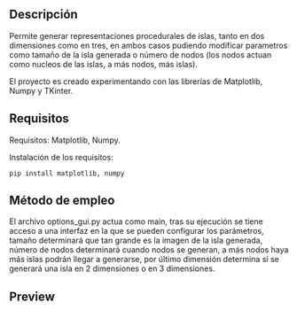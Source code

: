 Descripción
---
Permite generar representaciones procedurales de islas, tanto en dos dimensiones como en tres, en ambos casos pudiendo modificar parametros como tamaño de la isla generada o número de nodos (los nodos actuan como nucleos de las islas, a más nodos, más islas).

El proyecto es creado experimentando con las librerías de Matplotlib, Numpy y TKinter.

Requisitos
---
Requisitos: Matplotlib, Numpy.

Instalación de los requisitos:
```
pip install matplotlib, numpy
```

Método de empleo
---
El archivo options_gui.py actua como main, tras su ejecución se tiene acceso a una interfaz en la que se pueden configurar los parámetros, tamaño determinará que tan grande es la imagen de la isla generada, número de nodos determinará cuando nodos se generan, a más nodos haya más islas podrán llegar a generarse, por último dimensión determina si se generará una isla en 2 dimensiones o en 3 dimensiones. 

Preview
---
